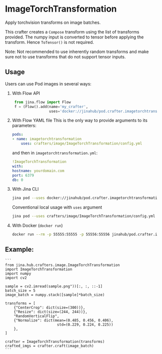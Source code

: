 # ImageTorchTransformation

Apply torchvision transforms on image batches.

This crafter creates a `Compose` transform using the list of transforms provided.
The numpy input is converted to tensor before applying the transform. Hence `ToTensor()` is not required.

Note: Not recommended to use inherently random transforms and
make sure not to use transforms that do not support tensor inputs.

## Usage
Users can use Pod images in several ways:


1. With Flow API
   ```python
    from jina.flow import Flow
    f = (Flow().add(name='my_crafter', 
                    uses='docker://jinahub/pod.crafter.imagetorchtransformation:0.0.1-1.1.9',port_in=55555, port_out=55556))
    ```

2. With Flow YAML file
    This is the only way to provide arguments to its parameters:

    ```yaml
    pods:
    - name: imagetorchtransformation
        uses: crafters/image/ImageTorchTransformation/config.yml
    ```

    and then in `imagetorchtransformation.yml`:
    ```yaml
    !ImageTorchTransformation
    with:
    hostname: yourdomain.com
    port: 6379
    db: 0
    ```


3. With Jina CLI
    ```bash
    jina pod --uses docker://jinahub/pod.crafter.imagetorchtransformation:0.0.1-1.1.9 --port-in=55555 --port-out 55556
    ```

    Conventional local usage with `uses` argument
    ```bash
    jina pod --uses crafters/image/ImageTorchTransformation/config.yml --port-in 55555 --port-out 55556
    ```

 4. With Docker (`docker run`)
    ```bash
    docker run --rm -p 55555:55555 -p 55556:55556 jinahub/pod.crafter.imagetorchtransformation:0.0.1-1.1.9 --port-in 55555 --port-out 55556
    ```

## Example:

    ```
    from jina.hub.crafters.image.ImageTorchTransformation
    import ImageTorchTransformation
    import numpy
    import cv2
    
    sample = cv2.imread(sample.png"))[:, :, ::-1]
    batch_size = 5
    image_batch = numpy.stack([sample]*batch_size)

    transforms = [
        {"CenterCrop": dict(size=(300))},
        {"Resize": dict(size=(244, 244))},
        "RandomVerticalFlip",
        {"Normalize": dict(mean=(0.485, 0.456, 0.406), 
                            std=(0.229, 0.224, 0.225))
        },
    ]

    crafter = ImageTorchTransformation(transforms)
    crafted_imgs = crafter.craft(image_batch)
    ```
